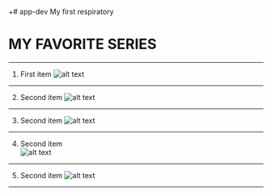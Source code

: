 
+# app-dev
My first respiratory 
# MY FAVORITE SERIES 
---------------------------
1. First item
![alt text](https://wallpapercave.com/wp/wp2167255.jpg)
---------------------------
2. Second item
![alt text](https://wallpapers.com/images/hd/vincenzo-dark-poster-3j5xr10xgajr6dy9.jpg)
---------------------------
3. Second item
![alt text](https://offcultured.com/wp-content/uploads/2020/07/Its-Okay-to-Not-Be-Okay.jpg)
---------------------------
4. Second item   
![alt text](https://m.media-amazon.com/images/M/MV5BOGY3MTgyYjktNDE2ZC00ZjZjLTk3ZmEtNjBmMjAzMGI0ZTFmXkEyXkFqcGc@._V1_.jpg)
---------------------------
5. Second item
![alt text](https://i0.wp.com/www.patsonic.com/images/2023/10/the-worst-of-evil-series-review.jpg?w=708&ssl=1)
---------------------------
